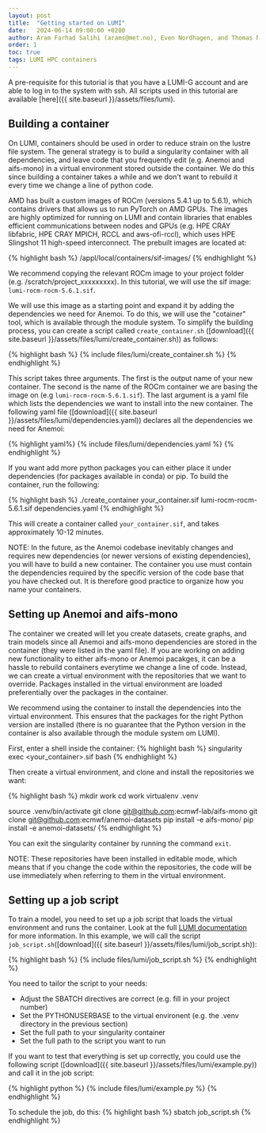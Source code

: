 ```yaml
---
layout: post
title:  "Getting started on LUMI"
date:   2024-06-14 09:00:00 +0200
author: Aram Farhad Salihi (arams@met.no), Even Nordhagen, and Thomas Nipen (thomasn@met.no)
order: 1
toc: true
tags: LUMI HPC containers
---
```


A pre-requisite for this tutorial is that you have a LUMI-G account and are able to log in to the system with
ssh. All scripts used in this tutorial are available [here]({{ site.baseurl }}/assets/files/lumi).

## Building a container

On LUMI, containers should be used in order to reduce strain on the lustre file system. The general strategy
is to build a singularity container with all dependencies, and leave code that you frequently edit (e.g.
Anemoi and aifs-mono) in a virtual environment stored outside the container. We do this since building a
container takes a while and we don't want to rebuild it every time we change a line of python code.

AMD has built a custom images of ROCm (versions 5.4.1 up to 5.6.1), which contains drivers that allows us to
run PyTorch on AMD GPUs. The images are highly optimized for running on LUMI and contain libraries that
enables efficient communications between nodes and GPUs (e.g. HPE CRAY libfabric, HPE CRAY MPICH,
RCCL and aws-ofi-rccl), which uses HPE Slingshot 11 high-speed interconnect. The prebuilt images are located
at:

{% highlight bash %}
/appl/local/containers/sif-images/
{% endhighlight %}

We recommend copying the relevant ROCm image to your project folder (e.g. /scratch/project_xxxxxxxxx). In
this tutorial, we will use the sif image: `lumi-rocm-rocm-5.6.1.sif`.

We will use this image as a starting point and expand it by adding the dependencies we need for Anemoi. To do
this, we will use the "cotainer" tool, which is available through the module system. To simplify the building
process, you can create a script called `create_container.sh` ([download]({{ site.baseurl
}}/assets/files/lumi/create_container.sh)) as follows:

{% highlight bash %}
{% include files/lumi/create_container.sh %}
{% endhighlight %}

This script takes three arguments. The first is the output name of your new container. The second is the name
of the ROCm container we are basing the image on (e.g `lumi-rocm-rocm-5.6.1.sif`). The last argument is a
yaml file which lists the dependencies we want to install into the new container. The following yaml file
([download]({{ site.baseurl }}/assets/files/lumi/dependencies.yaml)) declares all the dependencies we need for
Anemoi:

{% highlight yaml%}
{% include files/lumi/dependencies.yaml %}
{% endhighlight %}

If you want add more python packages you can either place it under dependencies (for packages available in
conda) or pip. To build the container, run the following:

{% highlight bash %}
./create_container your_container.sif lumi-rocm-rocm-5.6.1.sif dependencies.yaml
{% endhighlight %}

This will create a container called `your_container.sif`, and takes approximately 10-12 minutes.

NOTE: In the future, as the Anemoi codebase inevitably changes and requires new dependencies (or newer
versions of existing dependencies), you will have to build a new container. The container you use must
contain the dependencies required by the specific version of the code base that you have checked out. It is
therefore good practice to organize how you name your containers.

## Setting up Anemoi and aifs-mono

The container we created will let you create datasets, create graphs, and train models since all Anemoi and
aifs-mono dependencies are stored in the container (they were listed in the yaml file). If you are working on
adding new functionality to either aifs-mono or Anemoi pacakges, it can be a hassle to rebuild containers
everytime we change a line of code. Instead, we can create a virtual environment with the repositories that
we want to override. Packages installed in the virtual environment are loaded preferentially over the
packages in the container.

We recommend using the container to install the dependencies into the virtual environment. This ensures that
the packages for the right Python version are installed (there is no guarantee that the Python version in the
container is also available through the module system om LUMI).

First, enter a shell inside the container:
{% highlight bash %}
singularity exec <your_container>.sif bash
{% endhighlight %}

Then create a virtual environment, and clone and install the repositories we want:

{% highlight bash %}
mkdir work
cd work
virtualenv .venv

source .venv/bin/activate
git clone git@github.com:ecmwf-lab/aifs-mono
git clone git@github.com:ecmwf/anemoi-datasets
pip install -e aifs-mono/
pip install -e anemoi-datasets/
{% endhighlight %}

You can exit the singularity container by running the command `exit`.

NOTE: These repositories have been installed in editable mode, which means that if you change the code within
the repositories, the code will be use immediately when referring to them in the virtual environment.

## Setting up a job script

To train a model, you need to set up a job script that loads the virtual environment and runs the container.
Look at the full [LUMI documentation](https://lumi-supercomputer.github.io/LUMI-EasyBuild-docs/p/PyTorch/) for more information.
In this example, we will call the script `job_script.sh`([download]({{ site.baseurl }}/assets/files/lumi/job_script.sh)):

{% highlight bash %}
{% include files/lumi/job_script.sh %}
{% endhighlight %}

You need to tailor the script to your needs:
- Adjust the SBATCH directives are correct (e.g. fill in your project number)
- Set the PYTHONUSERBASE to the virtual environent (e.g. the .venv directory in the previous section)
- Set the full path to your singularity container
- Set the full path to the script you want to run

If you want to test that everything is set up correctly, you could use the following script ([download]({{ site.baseurl }}/assets/files/lumi/example.py)) and call it in the job script:

{% highlight python %}
{% include files/lumi/example.py %}
{% endhighlight %}

To schedule the job, do this:
{% highlight bash %}
sbatch job_script.sh
{% endhighlight %}
